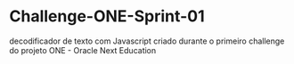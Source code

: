 # Challenge-ONE-Sprint-01
decodificador de texto com Javascript criado durante o primeiro challenge do projeto ONE - Oracle Next Education
